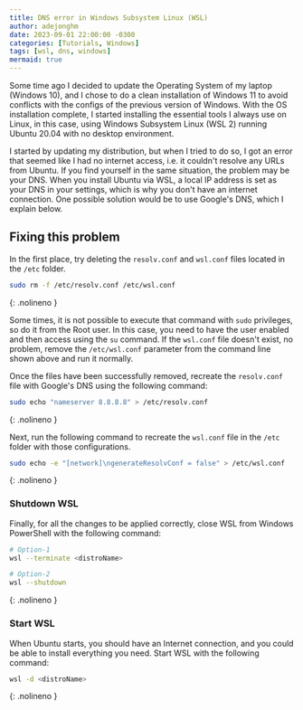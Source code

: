 ```yaml
---
title: DNS error in Windows Subsystem Linux (WSL)
author: adejonghm
date: 2023-09-01 22:00:00 -0300
categories: [Tutorials, Windows]
tags: [wsl, dns, windows]
mermaid: true
---
```


Some time ago I decided to update the Operating System of my laptop (Windows 10), and I chose to do a clean installation of Windows 11 to avoid conflicts with the configs of the previous version of Windows. With the OS installation complete, I started installing the essential tools I always use on Linux, in this case, using Windows Subsystem Linux (WSL 2) running Ubuntu 20.04 with no desktop environment.

I started by updating my distribution, but when I tried to do so, I got an error that seemed like I had no internet access, i.e. it couldn't resolve any URLs from Ubuntu. If you find yourself in the same situation, the problem may be your DNS. When you install Ubuntu via WSL, a local IP address is set as your DNS in your settings, which is why you don't have an internet connection. One possible solution would be to use Google's DNS, which I explain below.

## Fixing this problem

In the first place, try deleting the `resolv.conf` and `wsl.conf` files located in the `/etc` folder.

```sh
sudo rm -f /etc/resolv.conf /etc/wsl.conf
```
{: .nolineno }

Some times, it is not possible to execute that command with `sudo` privileges, so do it from the Root user. In this case, you need to have the user enabled and then access using the `su` command. If the `wsl.conf` file doesn't exist, no problem, remove the `/etc/wsl.conf` parameter from the command line shown above and run it normally.

Once the files have been successfully removed, recreate the `resolv.conf` file with Google's DNS using the following command:

```sh
sudo echo "nameserver 8.8.8.8" > /etc/resolv.conf
```
{: .nolineno }

Next, run the following command to recreate the `wsl.conf` file in the `/etc` folder with those configurations.

```sh
sudo echo -e "[network]\ngenerateResolvConf = false" > /etc/wsl.conf
```
{: .nolineno }

### Shutdown WSL

Finally, for all the changes to be applied correctly, close WSL from Windows PowerShell with the following command:

```sh
# Option-1
wsl --terminate <distroName>

# Option-2
wsl --shutdown
```
{: .nolineno }

### Start WSL

When Ubuntu starts, you should have an Internet connection, and you could be able to install everything you need. Start WSL with the following command:

```sh
wsl -d <distroName>
```
{: .nolineno }
